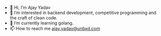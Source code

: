 - 👋 Hi, I’m Ajay Yadav 
- 👀 I’m interested in backend development, competitive programming and the craft of clean code.
- 🌱 I’m currently learning golang.
- 📫 How to reach me ajay.yadav@unbxd.com

<!---
a-yajay-z/a-yajay-z is a ✨ special ✨ repository because its `README.md` (this file) appears on your GitHub profile.
You can click the Preview link to take a look at your changes.
--->
